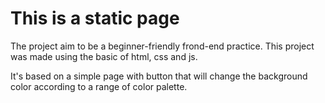 # This is a static page

The project aim to be a beginner-friendly frond-end practice. This project was made using the basic of html, css and js. 

It's based on a simple page with button that will change the background color according to a range of color palette.